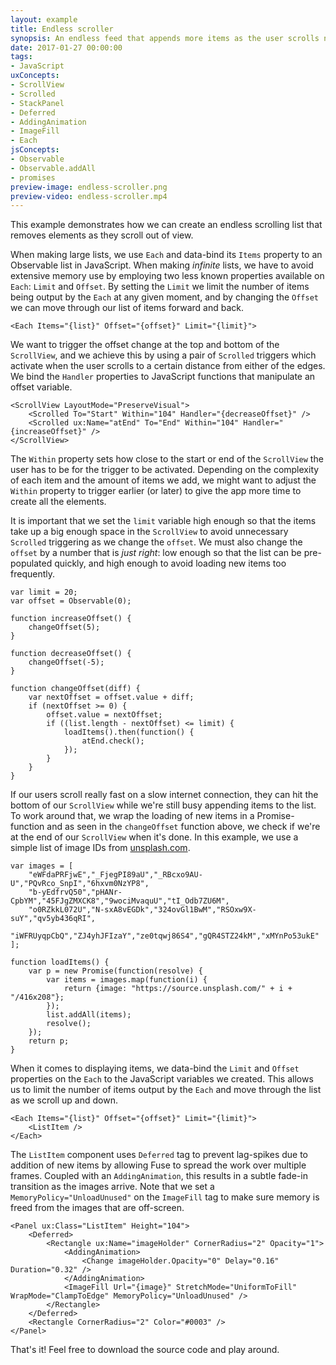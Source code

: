 ```yaml
---
layout: example
title: Endless scroller
synopsis: An endless feed that appends more items as the user scrolls near the bottom
date: 2017-01-27 00:00:00
tags:
- JavaScript
uxConcepts:
- ScrollView
- Scrolled
- StackPanel
- Deferred
- AddingAnimation
- ImageFill
- Each
jsConcepts:
- Observable
- Observable.addAll
- promises
preview-image: endless-scroller.png
preview-video: endless-scroller.mp4
---
```

This example demonstrates how we can create an endless scrolling list that removes elements as they scroll out of view.

When making large lists, we use `Each` and data-bind its `Items` property to an Observable list in JavaScript. When making _infinite_ lists, we have to avoid extensive memory use by employing two less known properties available on `Each`: `Limit` and `Offset`. By setting the `Limit` we limit the number of items being output by the `Each` at any given moment, and by changing the `Offset` we can move through our list of items forward and back.

	<Each Items="{list}" Offset="{offset}" Limit="{limit}">

We want to trigger the offset change at the top and bottom of the `ScrollView`, and we achieve this by using a pair of `Scrolled` triggers which activate when the user scrolls to a certain distance from either of the edges. We bind the `Handler` properties to JavaScript functions that manipulate an offset variable.

	<ScrollView LayoutMode="PreserveVisual">
		<Scrolled To="Start" Within="104" Handler="{decreaseOffset}" />
		<Scrolled ux:Name="atEnd" To="End" Within="104" Handler="{increaseOffset}" />
	</ScrollView>

The `Within` property sets how close to the start or end of the `ScrollView` the user has to be for the trigger to be activated. Depending on the complexity of each item and the amount of items we add, we might want to adjust the `Within` property to trigger earlier (or later) to give the app more time to create all the elements.

It is important that we set the `limit` variable high enough so that the items take up a big enough space in the `ScrollView` to avoid unnecessary `Scrolled` triggering as we change the `offset`. We must also change the `offset` by a number that is _just right_: low enough so that the list can be pre-populated quickly, and high enough to avoid loading new items too frequently.

	var limit = 20;
	var offset = Observable(0);

	function increaseOffset() {
		changeOffset(5);
	}

	function decreaseOffset() {
		changeOffset(-5);
	}

	function changeOffset(diff) {
		var nextOffset = offset.value + diff;
		if (nextOffset >= 0) {
			offset.value = nextOffset;
			if ((list.length - nextOffset) <= limit) {
				loadItems().then(function() {
					atEnd.check();
				});
			}
		}
	}

If our users scroll really fast on a slow internet connection, they can hit the bottom of our `ScrollView` while we're still busy appending items to the list. To work around that, we wrap the loading of new items in a Promise-function and as seen in the `changeOffset` function above, we check if we're at the end of our `ScrollView` when it's done. In this example, we use a simple list of image IDs from [unsplash.com](https://unsplash.com/).

	var images = [
		"eWFdaPRFjwE","_FjegPI89aU","_RBcxo9AU-U","PQvRco_SnpI","6hxvm0NzYP8",
		"b-yEdfrvQ50","pHANr-CpbYM","45FJgZMXCK8","9wociMvaquU","tI_Odb7ZU6M",
		"o0RZkkL072U","N-sxA8vEGDk","324ovGl1BwM","RSOxw9X-suY","qv5yb436qRI",
		"iWFRUyqpCbQ","ZJ4yhJFIzaY","ze0tqwj86S4","gQR4STZ24kM","xMYnPo53ukE"
	];

	function loadItems() {
		var p = new Promise(function(resolve) {
			var items = images.map(function(i) {
				return {image: "https://source.unsplash.com/" + i + "/416x208"};
			});
			list.addAll(items);
			resolve();
		});
		return p;
	}


When it comes to displaying items, we data-bind the `Limit` and `Offset` properties on the `Each` to the JavaScript variables we created. This allows us to limit the number of items output by the `Each` and move through the list as we scroll up and down.

	<Each Items="{list}" Offset="{offset}" Limit="{limit}">
		<ListItem />
	</Each>


The `ListItem` component uses `Deferred` tag to prevent lag-spikes due to addition of new items by allowing Fuse to spread the work over multiple frames. Coupled with an `AddingAnimation`, this results in a subtle fade-in transition as the images arrive. Note that we set a `MemoryPolicy="UnloadUnused"` on the `ImageFill` tag to make sure memory is freed from the images that are off-screen.

	<Panel ux:Class="ListItem" Height="104">
		<Deferred>
			<Rectangle ux:Name="imageHolder" CornerRadius="2" Opacity="1">
				<AddingAnimation>
					<Change imageHolder.Opacity="0" Delay="0.16" Duration="0.32" />
				</AddingAnimation>
				<ImageFill Url="{image}" StretchMode="UniformToFill" WrapMode="ClampToEdge" MemoryPolicy="UnloadUnused" />
			</Rectangle>
		</Deferred>
		<Rectangle CornerRadius="2" Color="#0003" />
	</Panel>

That's it! Feel free to download the source code and play around.
